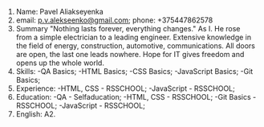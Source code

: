 1. Name: Pavel Aliakseyenka
2. email: p.v.alekseenko@gmail.com; phone: +375447862578
3. Summary "Nothing lasts forever, everything changes." As I. He rose from a simple electrician to a leading engineer. Extensive knowledge in the field of energy, construction, automotive, communications. All doors are open, the last one leads nowhere. Hope for IT gives freedom and opens up the whole world.
4. Skills:
-QA Basics;
-HTML Basics;
-CSS Basics;
-JavaScript Basics;
-Git Basics;
5. Experience:
-HTML, CSS - RSSCHOOL;
-JavaScript - RSSCHOOL;
6. Education:
-QA - Selfaducation;
-HTML, CSS - RSSCHOOL;
-Git Basics - RSSCHOOL;
-JavaScript - RSSCHOOL;
7. English: A2.